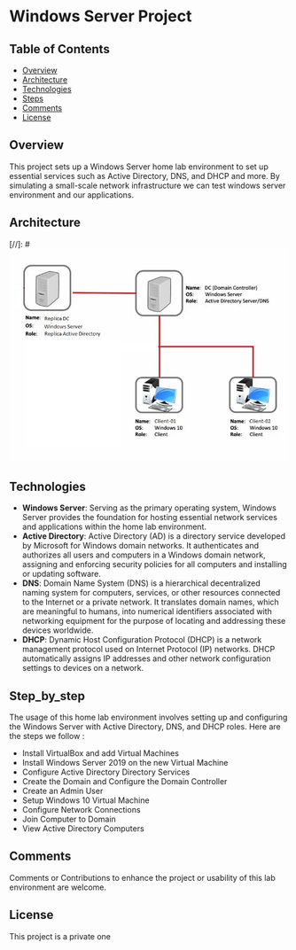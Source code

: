 # Windows Server Project
## Table of Contents

- [Overview](#overview)
- [Architecture](#architecture)
- [Technologies](#technologies)
- [Steps](#Step_by_step)
- [Comments](#comments)
- [License](#license)

## Overview

This project sets up a Windows Server home lab environment to set up essential services such as Active Directory, DNS, and DHCP and more. By simulating a small-scale network infrastructure we can test windows server environment and our applications.

## Architecture

[//]: # ![alt text](<Diagram-system.JPG>)

## Technologies

- **Windows Server**: Serving as the primary operating system, Windows Server provides the foundation for hosting essential network services and applications within the home lab environment.
- **Active Directory**: Active Directory (AD) is a directory service developed by Microsoft for Windows domain networks. It authenticates and authorizes all users and computers in a Windows domain network, assigning and enforcing security policies for all computers and installing or updating software.
- **DNS**: Domain Name System (DNS) is a hierarchical decentralized naming system for computers, services, or other resources connected to the Internet or a private network. It translates domain names, which are meaningful to humans, into numerical identifiers associated with networking equipment for the purpose of locating and addressing these devices worldwide.
- **DHCP**: Dynamic Host Configuration Protocol (DHCP) is a network management protocol used on Internet Protocol (IP) networks. DHCP automatically assigns IP addresses and other network configuration settings to devices on a network.

## Step_by_step

The usage of this home lab environment involves setting up and configuring the Windows Server with Active Directory, DNS, and DHCP roles. Here are the steps we follow :
- Install VirtualBox and add Virtual Machines
- Install Windows Server 2019 on the new Virtual Machine
- Configure Active Directory Directory Services
- Create the Domain and Configure the Domain Controller
- Create an Admin User
- Setup Windows 10 Virtual Machine
- Configure Network Connections
- Join Computer to Domain
- View Active Directory Computers

## Comments

Comments or Contributions to enhance the project or usability of this lab environment are welcome. 

## License

This project is a private one